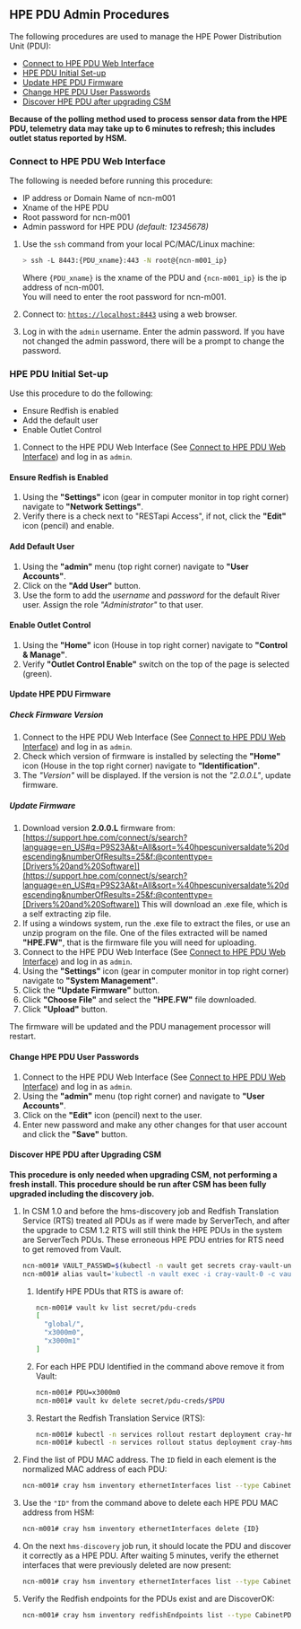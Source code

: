 ## HPE PDU Admin Procedures

The following procedures are used to manage the HPE Power Distribution Unit (PDU):

* [Connect to HPE PDU Web Interface](#connect-to-hpe-pdu-web-interface)
* [HPE PDU Initial Set-up](#hpe-pdu-initial-set-up)
* [Update HPE PDU Firmware](#update-hpe-pdu-firmware)
* [Change HPE PDU User Passwords](#change-hpe-pdu-user-passwords)
* [Discover HPE PDU after upgrading CSM](#discover-hpe-pdu-after-upgrading-csm)

**Because of the polling method used to process sensor data from the HPE PDU, telemetry data may take up to 6 minutes to refresh; this includes outlet status reported by HSM.**


### Connect to HPE PDU Web Interface
The following is needed before running this procedure:
* IP address or Domain Name of ncn-m001
* Xname of the HPE PDU
* Root password for ncn-m001
* Admin password for HPE PDU _(default: 12345678)_

1. Use the `ssh` command from your local PC/MAC/Linux machine:
    ```bash
    > ssh -L 8443:{PDU_xname}:443 -N root@{ncn-m001_ip}
    ```
    Where `{PDU_xname}` is the xname of the PDU and `{ncn-m001_ip}` is the ip address of ncn-m001.\
    You will need to enter the root password for ncn-m001.

2. Connect to: [`https://localhost:8443`](https://localhost:8443) using a web browser.

3. Log in with the `admin` username. Enter the admin password. If you have not changed the admin password, there will be a prompt to change the password.

### HPE PDU Initial Set-up
Use this procedure to do the following:
* Ensure Redfish is enabled
* Add the default user
* Enable Outlet Control

1. Connect to the HPE PDU Web Interface (See [Connect to HPE PDU Web Interface](#connect-to-hpe-pdu-web-interface)) and log in as `admin`.

#### Ensure Redfish is Enabled
1. Using the **"Settings"** icon (gear in computer monitor in top right corner) navigate to **"Network Settings"**.
2. Verify there is a check next to "RESTapi Access", if not, click the **"Edit"** icon (pencil) and enable.

#### Add Default User
1. Using the **"admin"** menu (top right corner) navigate to **"User Accounts"**.
2. Click on the **"Add User"** button.
3. Use the form to add the _username_ and _password_ for the default River user. Assign the role _"Administrator"_ to that user.

#### Enable Outlet Control
1. Using the **"Home"** icon (House in top right corner) navigate to **"Control & Manage"**.
2. Verify **"Outlet Control Enable"** switch on the top of the page is selected (green).

#### Update HPE PDU Firmware
##### Check Firmware Version
1. Connect to the HPE PDU Web Interface (See [Connect to HPE PDU Web Interface](#connect-to-hpe-pdu-web-interface)) and log in as `admin`.
2. Check which version of firmware is installed by selecting the **"Home"** icon (House in the top right corner) navigate to **"Identification"**.
3. The _"Version"_ will be displayed. If the version is not the _"2.0.0.L"_, update firmware.

##### Update Firmware
1. Download version **2.0.0.L** firmware from: [https://support.hpe.com/connect/s/search?language=en_US#q=P9S23A&t=All&sort=%40hpescuniversaldate%20descending&numberOfResults=25&f:@contenttype=[Drivers%20and%20Software]](https://support.hpe.com/connect/s/search?language=en_US#q=P9S23A&t=All&sort=%40hpescuniversaldate%20descending&numberOfResults=25&f:@contenttype=[Drivers%20and%20Software])
This will download an .exe file, which is a self extracting zip file.
2. If using a windows system, run the .exe file to extract the files, or use an unzip program on the file. One of the files extracted will be named **"HPE.FW"**, that is the firmware file you will need for uploading.
3. Connect to the HPE PDU Web Interface (See [Connect to HPE PDU Web Interface](#connect-to-hpe-pdu-web-interface)) and log in as `admin`.
4. Using the **"Settings"** icon (gear in computer monitor in top right corner) navigate to **"System Management"**.
5. Click the **"Update Firmware"** button.
6. Click **"Choose File"** and select the **"HPE.FW"** file downloaded.
7. Click **"Upload"** button.

The firmware will be updated and the PDU management processor will restart.

#### Change HPE PDU User Passwords
1. Connect to the HPE PDU Web Interface (See [Connect to HPE PDU Web Interface](#connect-to-hpe-pdu-web-interface)) and log in as `admin`.
2. Using the **"admin"** menu (top right corner) and navigate to **"User Accounts"**.
3. Click on the **"Edit"** icon (pencil) next to the user.
4. Enter new password and make any other changes for that user account and click the **"Save"** button.

#### Discover HPE PDU after Upgrading CSM
**This procedure is only needed when upgrading CSM, not performing a fresh install. This procedure should be run after CSM has been fully upgraded including the discovery job.**
1.  In CSM 1.0 and before the hms-discovery job and Redfish Translation Service (RTS) treated all PDUs as if were made by ServerTech, and after the upgrade to CSM 1.2 RTS will still think the HPE PDUs in the system are ServerTech PDUs. These erroneous HPE PDU entries for RTS need to get removed from Vault.  
    ```bash
    ncn-m001# VAULT_PASSWD=$(kubectl -n vault get secrets cray-vault-unseal-keys -o json | jq -r '.data["vault-root"]' |  base64 -d)
    ncn-m001# alias vault='kubectl -n vault exec -i cray-vault-0 -c vault -- env VAULT_TOKEN=$VAULT_PASSWD VAULT_ADDR=http://127.0.0.1:8200 VAULT_FORMAT=json vault'
    ```
    1.  Identify HPE PDUs that RTS is aware of:
        ```bash
        ncn-m001# vault kv list secret/pdu-creds
        [
          "global/",
          "x3000m0",
          "x3000m1"
        ]
        ```
    2.  For each HPE PDU Identified in the command above remove it from Vault:
        ```bash
        ncn-m001# PDU=x3000m0
        ncn-m001# vault kv delete secret/pdu-creds/$PDU
        ```
    3.  Restart the Redfish Translation Service (RTS):
        ```bash
        ncn-m001# kubectl -n services rollout restart deployment cray-hms-rts
        ncn-m001# kubectl -n services rollout status deployment cray-hms-rts
        ```
2. Find the list of PDU MAC address. The `ID` field in each element is the normalized MAC address of each PDU:
    ```bash
    ncn-m001# cray hsm inventory ethernetInterfaces list --type CabinetPDUController
    ```
3. Use the `"ID"` from the command above to delete each HPE PDU MAC address from HSM:
    ```bash
    ncn-m001# cray hsm inventory ethernetInterfaces delete {ID}
    ```
4. On the next `hms-discovery` job run, it should locate the PDU and discover it correctly as a HPE PDU.
    After waiting 5 minutes, verify the ethernet interfaces that were previously deleted are now present:
    ```bash
    ncn-m001# cray hsm inventory ethernetInterfaces list --type CabinetPDUController
    ```
6. Verify the Redfish endpoints for the PDUs exist and are DiscoverOK:
    ```bash
    ncn-m001# cray hsm inventory redfishEndpoints list --type CabinetPDUController
    ```
